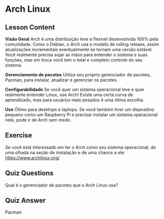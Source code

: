# Arch Linux

## Lesson Content

<b>Visão Geral</b>
Arch é uma distribuição leve e flexível desenvolvida 100% pela comunidade. Como o Debian, o Arch usa o modelo de rolling release, assim atualizações incrementais eventualmente se tornam uma versão estável. Você realmente precisa sujar as mãos para entender o sistema e suas funções, mas em troca você tem o total e completo controle do seu sistema.

<b>Gerenciamento de pacotes</b>
Utiliza seu próprio gerenciador de pacotes, Pacman, para instalar, atualizar e gerenciar os pacotes.

<b>Configurabilidade</b>
Se você quer um sistema operacional leve e quer realmente entender Linux, use Arch! Existe uma certa curva de aprendizado, mas para usuários mais pesados é uma ótima escolha.

<b>Uso</b>
Ótimo para desktops e laptops. Se você também tiver um dispositivo pequeno como um Raspberry Pi e precisar instalar um sistema operacional nele, pode ir de Arch sem medo.

## Exercise

Se você está interessado em ter o Arch como seu sistema operacional, de uma olhada na seção de instalação e de uma chance a ele: <a href='https://www.archlinux.org/'>https://www.archlinux.org/</a>

## Quiz Questions

Qual é o gerenciador de pacotes que o Arch Linux usa?

## Quiz Answer

Pacman
